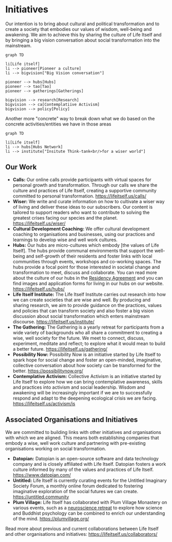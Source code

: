 # Initiatives
 
Our intention is to bring about cultural and political transformation and to create a society that embodies our values of wisdom, well-being and awakening. We aim to achieve this by sharing the culture of Life Itself and by bringing a big vision conversation about social transformation into the mainstream.

```mermaid
graph TD

li[Life itself]
li --> pioneer[Pioneer a culture]
li --> bigvision["Big Vision conversation"]

pioneer --> hubs[Hubs]
pioneer --> tao[Tao]
pioneer --> gatherings[Gatherings]

bigvision --> research[Research]
bigvision --> ca[Contemplatiive Activism]
bigvision --> policy[Policy]
```

Another more "concrete" way to break down what we do based on the concrete activities/entities we have in those areas

```mermaid
graph TD

li[Life itself]
li --> hubs[Hubs Network]
li --> institute["Insitute Think-tank<br/>for a wiser world"]
```
 
## Our Work
 
* **Calls:** Our online calls provide participants with virtual spaces for personal growth and transformation. Through our calls we share the culture and practices of Life Itself, creating a supportive community committed to personal transformation. https://lifeitself.us/calls/
* **Wiser:** We write and curate information on how to cultivate a wiser way of living and deliver these ideas to our subscribers. Our content is tailored to support readers who want to contribute to solving the greatest crises facing our species and the planet. https://lifeitself.us/wiser/
* **Cultural Development Coaching:** We offer cultural development coaching to organisations and businesses, using our practices and learnings to develop wise and well work cultures.
* **Hubs:** Our hubs are micro-cultures which embody [the values of Life Itself]. The hubs provide communal environments that support the well-being and self-growth of their residents and foster links with local communities through events, workshops and co-working spaces. The hubs provide a focal point for those interested in societal change and transformation to meet, discuss and collaborate. You can read more about the culture of our hubs in the [Residency Agreement](/hubs/agreement/) and you can find images and application forms for living in our hubs on our website. https://lifeitself.us/hubs/
* **Life Itself Institute:** The Life Itself Institute carries out research into how we can create societies that are wise and well. By producing and sharing research, we aim to provide guidance on the practices, values and policies that can transform society and also foster a big vision discussion about social transformation which enters mainstream discourse. https://lifeitself.us/institute/
* **The Gathering:** The Gathering is a yearly retreat for participants from a wide variety of backgrounds who all share a commitment to creating a wise, well society for the future. We meet to connect, discuss, experiment, meditate and reflect; to explore what it would mean to build a better future. https://lifeitself.us/gathering/
* **Possibility Now:** Possibility Now is an initiative started by Life Itself to spark hope for social change and foster an open-minded, imaginative, collective conversation about how society can be transformed for the better. https://possibilitynow.org/
* **Contemplative Activism:** Collective Activism is an initiative started by Life Itself to explore how we can bring contemplative awareness, skills and practices into activism and social leadership. Wisdom and awakening will be increasingly important if we are to successfully respond and adapt to the deepening ecological crisis we are facing. https://lifeitself.us/activism/is
 
## Associated Organisations and Initiatives
 
We are committed to building links with other initiatives and organisations with which we are aligned. This means both establishing companies that embody a wise, well work culture and partnering with pre-existing organisations working on social transformation.

* **Datopian:** Datopian is an open-source software and data technology company and is closely affiliated with Life Itself. Datopian fosters a work culture informed by many of the values and practices of Life Itself. https://www.datopian.com/
* **Untitled:** Life Itself is currently curating events for the Untitled Imaginary Society Forum, a monthly online forum dedicated to fostering imaginative exploration of the social futures we can create. https://untitled.community
* **Plum Village:** Life Itself has collaborated with Plum Village Monastery on various events, such as a [neuroscience retreat](https://lifeitself.us/2019/07/29/neuroscientists-experience-mindfulness/) to explore how science and Buddhist psychology can be combined to enrich our understanding of the mind. https://plumvillage.org/
 
Read more about previous and current collaborations between Life Itself and other organisations and initiatives: https://lifeitself.us/collaborators/
